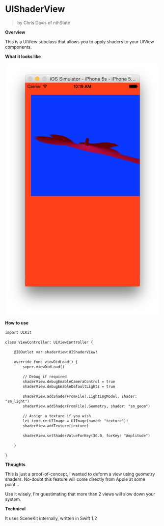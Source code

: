 # UIShaderView

> by Chris Davis of nthState

**Overview**

This is a UIView subclass that allows you to apply shaders to your UIView components.

**What it looks like**

![UIShaderView Screenshot](UIShaderViewScreenshot.png)

**How to use**



    import UIKit

	class ViewController: UIViewController {

		@IBOutlet var shaderView:UIShaderView!
	
		override func viewDidLoad() {
			super.viewDidLoad()

			// Debug if required
			shaderView.debugEnableCameraControl = true
			shaderView.debugEnableDefaultLights = true

			shaderView.addShaderFromFile(.LightingModel, shader: "sm_light")
			shaderView.addShaderFromFile(.Geometry, shader: "sm_geom")
		
			// Assign a texture if you wish
			let texture:UIImage = UIImage(named: "texture")!
			shaderView.addTexture(texture)
		
			shaderView.setShaderValueForKey(30.0, forKey: "Amplitude")
		
		}

	}



**Thoughts**

This is just a proof-of-concept, I wanted to deform a view using geometry shaders.
No-doubt this feature will come directly from Apple at some point...

Use it wisely, I'm guestimating that more than 2 views will slow down your system.

**Technical**

It uses SceneKit internally, written in Swift 1.2


